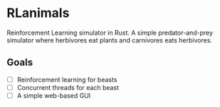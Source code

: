 # RLanimals
Reinforcement Learning simulator in Rust.
A simple predator-and-prey simulator where herbivores eat plants and carnivores eats herbivores.

## Goals

- [ ] Reinforcement learning for beasts
- [ ] Concurrent threads for each beast
- [ ] A simple web-based GUI 
